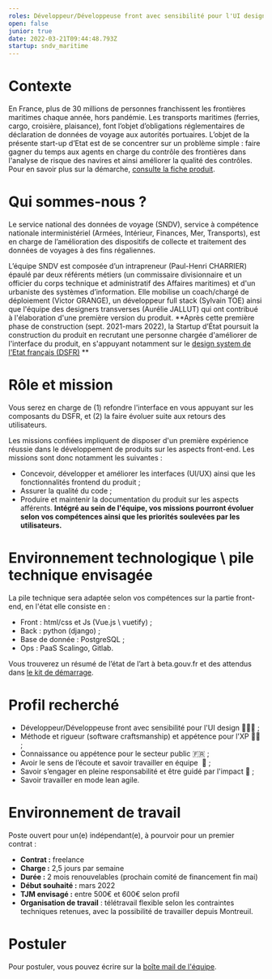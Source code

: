 ```yaml
---
roles: Développeur/Développeuse front avec sensibilité pour l'UI design 💪👩‍💻
open: false
junior: true
date: 2022-03-21T09:44:48.793Z
startup: sndv_maritime
---
```

# Contexte
En France, plus de 30 millions de personnes franchissent les frontières maritimes chaque année, hors pandémie. Les transports maritimes (ferries, cargo, croisière, plaisance), font l’objet d’obligations réglementaires de déclaration de données de voyage aux autorités portuaires.
L’objet de la présente start-up d’Etat est de se concentrer sur un problème simple : faire gagner du temps aux agents en charge du contrôle des frontières dans l'analyse de risque des navires et ainsi améliorer la qualité des contrôles.
Pour en savoir plus sur la démarche, [consulte la fiche produit](https://beta.gouv.fr/startups/sndv_maritime.html).

# Qui sommes-nous ?
Le service national des données de voyage (SNDV), service à compétence nationale interministériel (Armées, Intérieur, Finances, Mer, Transports), est en charge de l’amélioration des dispositifs de collecte et traitement des données de voyages à des fins régaliennes.

L’équipe SNDV est composée d’un intrapreneur (Paul-Henri CHARRIER) épaulé par deux référents métiers (un commissaire divisionnaire et un officier du corps technique et administratif des Affaires maritimes) et d'un urbaniste des systèmes d’information. Elle mobilise un coach/chargé de déploiement (Victor GRANGE), un développeur full stack (Sylvain TOE) ainsi que l'équipe des designers transverses (Aurélie JALLUT) qui ont contribué à l'élaboration d'une première version du produit.
**Après cette première phase de construction (sept. 2021-mars 2022), la Startup d’État poursuit la construction du produit en recrutant une personne chargée d'améliorer de l'interface du produit, en s'appuyant notamment sur le [design system de l'Etat français (DSFR)](https://www.systeme-de-design.gouv.fr/)
**

# Rôle et mission
Vous serez en charge de (1) refondre l'interface en vous appuyant sur les composants du DSFR, et (2) la faire évoluer suite aux retours des utilisateurs.

Les missions confiées impliquent de disposer d'un première expérience réussie dans le développement de produits sur les aspects front-end. Les missions sont donc notamment les suivantes :
* Concevoir, développer et améliorer les interfaces (UI/UX) ainsi que les fonctionnalités frontend du produit ;
* Assurer la qualité du code ;
* Produire et maintenir la documentation du produit sur les aspects afférents.
**Intégré au sein de l'équipe, vos missions pourront évoluer selon vos compétences ainsi que les priorités soulevées par les utilisateurs.**


# Environnement technologique \ pile technique envisagée
La pile technique sera adaptée selon vos compétences sur la partie front-end, en l'état elle consiste en :
* Front : html/css et Js (Vue.js \ vuetify) ;
* Back : python (django) ;
* Base de donnée : PostgreSQL ;
* Ops : PaaS Scalingo, Gitlab.

Vous trouverez un résumé de l’état de l’art à beta.gouv.fr et des attendus dans [le kit de démarrage](https://doc.incubateur.net/communaute/gerer-sa-startup-detat-ou-de-territoires-au-quotidien/la-vie-dune-se/construction/kit-de-demarrage).


# Profil recherché
* Développeur/Développeuse front avec sensibilité pour l'UI design 💪👩‍💻 ;
* Méthode et rigueur (software craftsmanship) et appétence pour l'XP 🙏🏽 ;
* Connaissance ou appétence pour le secteur public 🇫🇷 ;
* Avoir le sens de l’écoute et savoir travailler en équipe  🙂 ;
* Savoir s’engager en pleine responsabilité et être guidé par l'impact 🚀 ;
* Savoir travailler en mode lean agile.


# Environnement de travail
Poste ouvert pour un(e) indépendant(e), à pourvoir pour un premier contrat :
* **Contrat :** freelance
* **Charge :** 2,5 jours par semaine
* **Durée :** 2 mois renouvelables (prochain comité de financement fin mai)
* **Début souhaité :** mars 2022
* **TJM envisagé :** entre 500€ et 600€ selon profil
* **Organisation de travail** : télétravail flexible selon les contraintes techniques retenues, avec la possibilité de travailler depuis Montreuil.


# Postuler
Pour postuler, vous pouvez écrire sur la [boîte mail de l'équipe](mailto:contact@moana.beta.gouv.fr).
